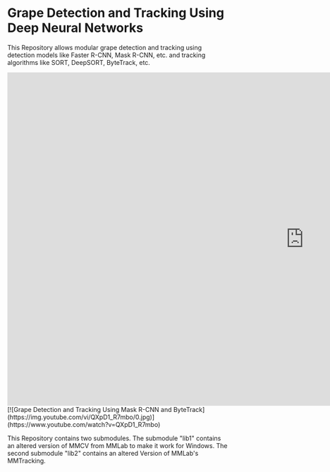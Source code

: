# Grape Detection and Tracking Using Deep Neural Networks
This Repository allows modular grape detection and tracking using detection models like Faster R-CNN, Mask R-CNN, etc. and tracking algorithms like SORT, DeepSORT, ByteTrack, etc. 

<iframe width="1344" height="756" src="https://www.youtube.com/embed/QXpD1_R7mbo" frameborder="0" allow="accelerometer; autoplay; clipboard-write; encrypted-media; gyroscope; picture-in-picture" allowfullscreen></iframe>
[![Grape Detection and Tracking Using Mask R-CNN and ByteTrack](https://img.youtube.com/vi/QXpD1_R7mbo/0.jpg)](https://www.youtube.com/watch?v=QXpD1_R7mbo)

This Repository contains two submodules. The submodule "lib1" contains an altered version of MMCV from MMLab to make it work for Windows. The second submodule "lib2" contains an altered Version of MMLab's MMTracking.
